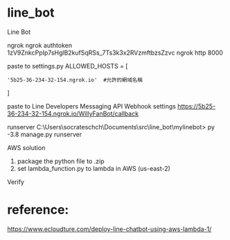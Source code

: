 # line_bot

Line Bot

ngrok
ngrok authtoken 1zV9ZnkcPpIp7sHglB2kufSqRSs_7Ts3k3x2RVzmftbzsZzvc
ngrok http 8000

paste to settings.py
ALLOWED_HOSTS = [

    '5b25-36-234-32-154.ngrok.io'  #允許的網域名稱
    
]

paste to Line Developers Messaging API Webhook settings
https://5b25-36-234-32-154.ngrok.io/WillyFanBot/callback

runserver
C:\Users\socrateschch\Documents\src\line_bot\mylinebot>
py -3.8 manage.py runserver

AWS solution

1. package the python file to .zip
2. set lambda_function.py to lambda in AWS (us-east-2)


Verify

# reference:
https://www.ecloudture.com/deploy-line-chatbot-using-aws-lambda-1/
